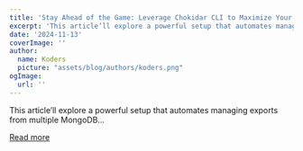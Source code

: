 ```yaml
---
title: 'Stay Ahead of the Game: Leverage Chokidar CLI to Maximize Your Coding Efficiency!'
excerpt: 'This article’ll explore a powerful setup that automates managing exports from multiple MongoDB...'
date: '2024-11-13'
coverImage: ''
author:
  name: Koders
  picture: "assets/blog/authors/koders.png"
ogImage:
  url: ''
---
```


This article’ll explore a powerful setup that automates managing exports from multiple MongoDB...

[Read more](https://dev.to/thesohailjafri/stay-ahead-of-the-game-leverage-chokidar-cli-to-maximize-your-coding-efficiency-5d4n)
